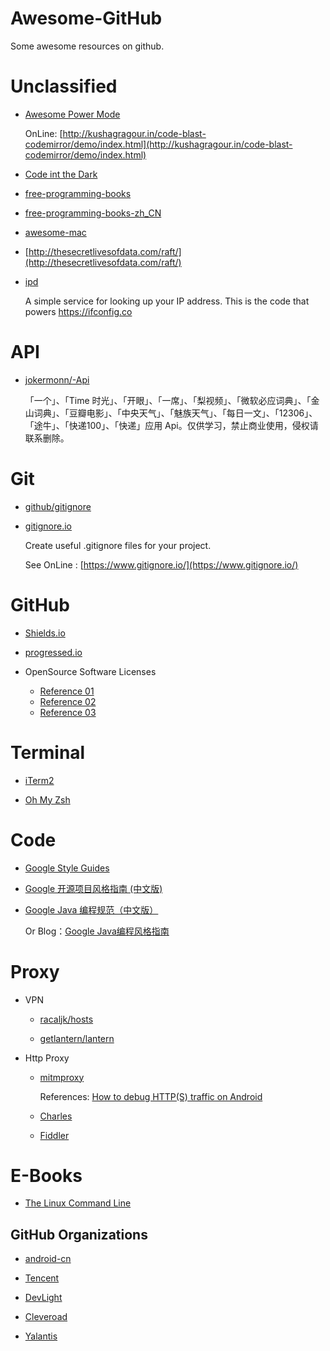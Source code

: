 # Awesome-GitHub

Some awesome resources on github.

# Unclassified

- [Awesome Power Mode](https://github.com/codeinthedark/awesome-power-mode)

  OnLine: [http://kushagragour.in/code-blast-codemirror/demo/index.html](http://kushagragour.in/code-blast-codemirror/demo/index.html)
  
- [Code int the Dark](https://github.com/codeinthedark/codeinthedark.github.io)

- [free-programming-books](https://github.com/EbookFoundation/free-programming-books)

- [free-programming-books-zh_CN](https://github.com/justjavac/free-programming-books-zh_CN)

- [awesome-mac](https://github.com/jaywcjlove/awesome-mac)

- [http://thesecretlivesofdata.com/raft/](http://thesecretlivesofdata.com/raft/)

- [ipd](https://github.com/mpolden/ipd)

  A simple service for looking up your IP address. This is the code that powers https://ifconfig.co
  
# API

- [jokermonn/-Api](https://github.com/jokermonn/-Api)

  「一个」、「Time 时光」、「开眼」、「一席」、「梨视频」、「微软必应词典」、「金山词典」、「豆瓣电影」、「中央天气」、「魅族天气」、「每日一文」、「12306」、「途牛」、「快递100」、「快递」应用 Api。仅供学习，禁止商业使用，侵权请联系删除。

# Git

- [github/gitignore](https://github.com/github/gitignore)

- [gitignore.io](https://github.com/joeblau/gitignore.io)
  
  Create useful .gitignore files for your project.
  
  See OnLine : [https://www.gitignore.io/](https://www.gitignore.io/)

# GitHub

- [Shields.io](https://shields.io/)

- [progressed.io](https://github.com/fehmicansaglam/progressed.io)

- OpenSource Software Licenses
  - [Reference 01](http://blog.csdn.net/wadefelix/article/details/6384317)
  - [Reference 02](http://www.jianshu.com/p/cceeafb019ed)
  - [Reference 03](https://www.zhihu.com/question/28292322)

# Terminal

- [iTerm2](https://github.com/gnachman/iTerm2)

- [Oh My Zsh](https://github.com/robbyrussell/oh-my-zsh)

# Code

- [Google Style Guides](http://google.github.io/styleguide/)

- [Google 开源项目风格指南 (中文版)](http://zh-google-styleguide.readthedocs.io/en/latest/)

- [Google Java 编程规范（中文版）](https://www.gitbook.com/book/jervyshi/google-java-styleguide-zh/details)

  Or Blog：[Google Java编程风格指南](http://www.hawstein.com/posts/google-java-style.html)

# Proxy

- VPN

  - [racaljk/hosts](https://github.com/racaljk/hosts)

  - [getlantern/lantern](https://github.com/getlantern/lantern)
  
- Http Proxy

  - [mitmproxy](https://mitmproxy.org/)
  
    References: [How to debug HTTP(S) traffic on Android](https://medium.com/@rotxed/how-to-debug-http-s-traffic-on-android-7fbe5d2a34#.g8qv0t93t)
  
  - [Charles](https://www.charlesproxy.com/)
  
  - [Fiddler](http://www.telerik.com/fiddler)

# E-Books

- [The Linux Command Line](http://billie66.github.io/TLCL)
 

## GitHub Organizations

- [android-cn](https://github.com/android-cn)

- [Tencent](https://github.com/Tencent)

- [DevLight](https://github.com/DevLight-Mobile-Agency)

- [Cleveroad](https://github.com/Cleveroad)

- [Yalantis](https://github.com/Yalantis)
